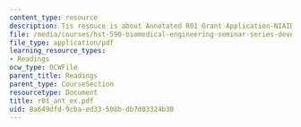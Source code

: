 ```yaml
---
content_type: resource
description: Tis resouce is about Annotated R01 Grant Application-NIAID.
file: /media/courses/hst-590-biomedical-engineering-seminar-series-developing-professional-skills-fall-2006/8a649dfd9cbaed33508bdb7d03324b30_r01_ant_ex.pdf
file_type: application/pdf
learning_resource_types:
- Readings
ocw_type: OCWFile
parent_title: Readings
parent_type: CourseSection
resourcetype: Document
title: r01_ant_ex.pdf
uid: 8a649dfd-9cba-ed33-508b-db7d03324b30
---
```

